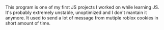 This program is one of my first JS projects I worked on while learning JS. It's probably extremely unstable, unoptimized and I don't mantain it anymore. It used to send a lot of message from mutiple roblox cookies in short amount of time.
